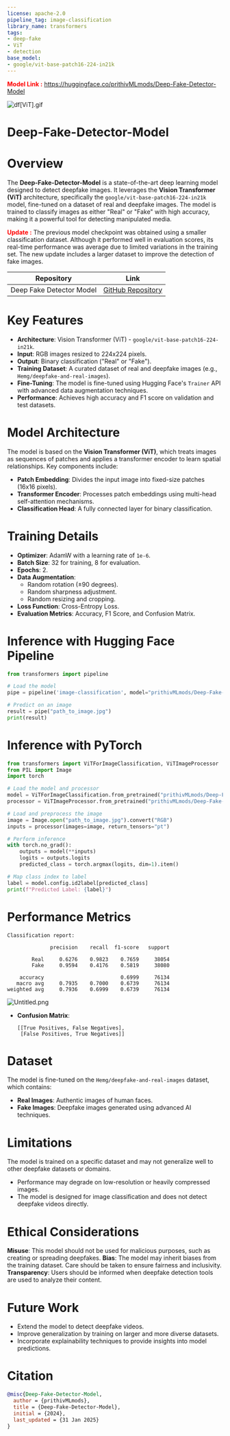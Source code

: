 ```yaml
---
license: apache-2.0
pipeline_tag: image-classification
library_name: transformers
tags:
- deep-fake
- ViT
- detection
base_model:
- google/vit-base-patch16-224-in21k
---
```


**<span style="color:red;">Model Link :</span>** https://huggingface.co/prithivMLmods/Deep-Fake-Detector-Model

![df[ViT].gif](https://cdn-uploads.huggingface.co/production/uploads/65bb837dbfb878f46c77de4c/Xbuv-x40-l3QjzWu5Yj2F.gif)

# **Deep-Fake-Detector-Model**

# **Overview**

The **Deep-Fake-Detector-Model** is a state-of-the-art deep learning model designed to detect deepfake images. It leverages the **Vision Transformer (ViT)** architecture, specifically the `google/vit-base-patch16-224-in21k` model, fine-tuned on a dataset of real and deepfake images. The model is trained to classify images as either "Real" or "Fake" with high accuracy, making it a powerful tool for detecting manipulated media.

**<span style="color:red;">Update :</span>** The previous model checkpoint was obtained using a smaller classification dataset. Although it performed well in evaluation scores, its real-time performance was average due to limited variations in the training set. The new update includes a larger dataset to improve the detection of fake images.

| Repository | Link |
|------------|------|
| Deep Fake Detector Model | [GitHub Repository](https://github.com/PRITHIVSAKTHIUR/Deep-Fake-Detector-Model) |

# **Key Features**
- **Architecture**: Vision Transformer (ViT) - `google/vit-base-patch16-224-in21k`.
- **Input**: RGB images resized to 224x224 pixels.
- **Output**: Binary classification ("Real" or "Fake").
- **Training Dataset**: A curated dataset of real and deepfake images (e.g., `Hemg/deepfake-and-real-images`).
- **Fine-Tuning**: The model is fine-tuned using Hugging Face's `Trainer` API with advanced data augmentation techniques.
- **Performance**: Achieves high accuracy and F1 score on validation and test datasets.

# **Model Architecture**
The model is based on the **Vision Transformer (ViT)**, which treats images as sequences of patches and applies a transformer encoder to learn spatial relationships. Key components include:
- **Patch Embedding**: Divides the input image into fixed-size patches (16x16 pixels).
- **Transformer Encoder**: Processes patch embeddings using multi-head self-attention mechanisms.
- **Classification Head**: A fully connected layer for binary classification.

# **Training Details**
- **Optimizer**: AdamW with a learning rate of `1e-6`.
- **Batch Size**: 32 for training, 8 for evaluation.
- **Epochs**: 2.
- **Data Augmentation**:
  - Random rotation (±90 degrees).
  - Random sharpness adjustment.
  - Random resizing and cropping.
- **Loss Function**: Cross-Entropy Loss.
- **Evaluation Metrics**: Accuracy, F1 Score, and Confusion Matrix.

# **Inference with Hugging Face Pipeline**
```python
from transformers import pipeline

# Load the model
pipe = pipeline('image-classification', model="prithivMLmods/Deep-Fake-Detector-Model", device=0)

# Predict on an image
result = pipe("path_to_image.jpg")
print(result)
```

# **Inference with PyTorch**
```python
from transformers import ViTForImageClassification, ViTImageProcessor
from PIL import Image
import torch

# Load the model and processor
model = ViTForImageClassification.from_pretrained("prithivMLmods/Deep-Fake-Detector-Model")
processor = ViTImageProcessor.from_pretrained("prithivMLmods/Deep-Fake-Detector-Model")

# Load and preprocess the image
image = Image.open("path_to_image.jpg").convert("RGB")
inputs = processor(images=image, return_tensors="pt")

# Perform inference
with torch.no_grad():
    outputs = model(**inputs)
    logits = outputs.logits
    predicted_class = torch.argmax(logits, dim=1).item()

# Map class index to label
label = model.config.id2label[predicted_class]
print(f"Predicted Label: {label}")
```
# **Performance Metrics**
```
Classification report:

              precision    recall  f1-score   support

        Real     0.6276    0.9823    0.7659     38054
        Fake     0.9594    0.4176    0.5819     38080

    accuracy                         0.6999     76134
   macro avg     0.7935    0.7000    0.6739     76134
weighted avg     0.7936    0.6999    0.6739     76134
```

![Untitled.png](https://cdn-uploads.huggingface.co/production/uploads/65bb837dbfb878f46c77de4c/MoxwukbZZZuVpvXHstxsw.png)

- **Confusion Matrix**:
  ```
  [[True Positives, False Negatives],
   [False Positives, True Negatives]]
  ```

# **Dataset**
The model is fine-tuned on the `Hemg/deepfake-and-real-images` dataset, which contains:
- **Real Images**: Authentic images of human faces.
- **Fake Images**: Deepfake images generated using advanced AI techniques.

# **Limitations**
The model is trained on a specific dataset and may not generalize well to other deepfake datasets or domains.
- Performance may degrade on low-resolution or heavily compressed images.
- The model is designed for image classification and does not detect deepfake videos directly.

# **Ethical Considerations**

**Misuse**: This model should not be used for malicious purposes, such as creating or spreading deepfakes.
**Bias**: The model may inherit biases from the training dataset. Care should be taken to ensure fairness and inclusivity.
**Transparency**: Users should be informed when deepfake detection tools are used to analyze their content.

# **Future Work**
- Extend the model to detect deepfake videos.
- Improve generalization by training on larger and more diverse datasets.
- Incorporate explainability techniques to provide insights into model predictions.

# **Citation**

```bibtex
@misc{Deep-Fake-Detector-Model,
  author = {prithivMLmods},
  title = {Deep-Fake-Detector-Model},
  initial = {2024},
  last_updated = {31 Jan 2025}
}
